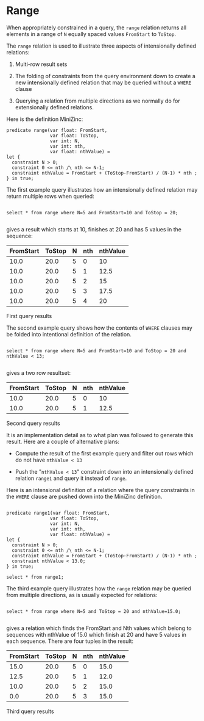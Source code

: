 # Range

When appropriately constrained in a query, the `range` relation returns
all elements in a range of `N` equally spaced values `FromStart` to
`ToStop`.

The `range` relation is used to illustrate three aspects of
intensionally defined relations:

1.  Multi-row result sets

2.  The folding of constraints from the query environment down to create
    a new intensionally defined relation that may be queried without a
    `WHERE` clause

3.  Querying a relation from multiple directions as we normally do for
    extensionally defined relations.

Here is the definition MiniZinc:

``` 
predicate range(var float: FromStart,
                var float: ToStop,
                var int: N,
                var int: nth,
                var float: nthValue) =
let {
  constraint N > 0;
  constraint 0 <= nth /\ nth <= N-1;
  constraint nthValue = FromStart + (ToStop-FromStart) / (N-1) * nth ;
} in true;
```

The first example query illustrates how an intensionally defined
relation may return multiple rows when queried:

``` 

select * from range where N=5 and FromStart=10 and ToStop = 20;
    
```

gives a result which starts at 10, finishes at 20 and has 5 values in
the sequence:

| FromStart | ToStop | N | nth | nthValue |
|---------|------|--|---|--------|
| 10.0      | 20.0   | 5 | 0   | 10       |
| 10.0      | 20.0   | 5 | 1   | 12.5     |
| 10.0      | 20.0   | 5 | 2   | 15       |
| 10.0      | 20.0   | 5 | 3   | 17.5     |
| 10.0      | 20.0   | 5 | 4   | 20       |

First query results

The second example query shows how the contents of `WHERE` clauses may
be folded into intentional definition of the relation.

``` 

select * from range where N=5 and FromStart=10 and ToStop = 20 and nthValue < 13;
    
```

gives a two row resultset:

| FromStart | ToStop | N | nth | nthValue |
| :-------- | :----- | :- | :-- | :------- |
| 10.0      | 20.0   | 5 | 0   | 10       |
| 10.0      | 20.0   | 5 | 1   | 12.5     |

Second query results

It is an implementation detail as to what plan was followed to generate
this result. Here are a couple of alternative plans:

  - Compute the result of the first example query and filter out rows
    which do not have `nthValue < 13`

  - Push the "`nthValue < 13`" constraint down into an intensionally
    defined relation `range1` and query it instead of `range`.

Here is an intensional definition of a relation where the query
constraints in the `WHERE` clause are pushed down into the MiniZinc
definition.

``` 

predicate range1(var float: FromStart,
                var float: ToStop,
                var int: N,
                var int: nth,
                var float: nthValue) =
let {
  constraint N > 0;
  constraint 0 <= nth /\ nth <= N-1;
  constraint nthValue = FromStart + (ToStop-FromStart) / (N-1) * nth ;
  constraint nthValue < 13.0;
} in true;
    
select * from range1;
```

The third example query illustrates how the `range` relation may be
queried from multiple directions, as is usually expected for relations:

``` 

select * from range where N=5 and ToStop = 20 and nthValue=15.0;
    
```

gives a relation which finds the FromStart and Nth values which belong
to sequences with nthValue of 15.0 which finish at 20 and have 5 values
in each sequence. There are four tuples in the result:

| FromStart | ToStop | N | nth | nthValue |
| :-------- | :----- | :- | :-- | :------- |
| 15.0      | 20.0   | 5 | 0   | 15.0     |
| 12.5      | 20.0   | 5 | 1   | 12.0     |
| 10.0      | 20.0   | 5 | 2   | 15.0     |
| 0.0       | 20.0   | 5 | 3   | 15.0     |

Third query results
